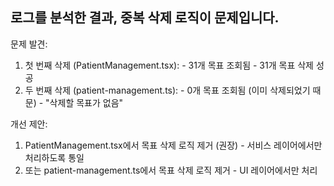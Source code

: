 ## 로그를 분석한 결과, 중복 삭제 로직이 문제입니다.

  문제 발견:

  1. 첫 번째 삭제 (PatientManagement.tsx):
    - 31개 목표 조회됨
    - 31개 목표 삭제 성공
  2. 두 번째 삭제 (patient-management.ts):
    - 0개 목표 조회됨 (이미 삭제되었기 때문)
    - "삭제할 목표가 없음"
  
  개선 제안:

  1. PatientManagement.tsx에서 목표 삭제 로직 제거 (권장)
    - 서비스 레이어에서만 처리하도록 통일
  2. 또는 patient-management.ts에서 목표 삭제 로직 제거
    - UI 레이어에서만 처리